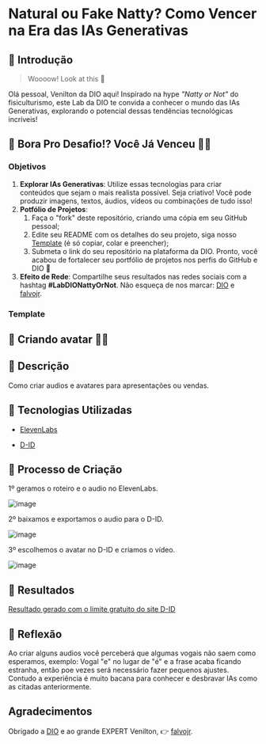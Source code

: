 # Natural ou Fake Natty? Como Vencer na Era das IAs Generativas

## 🚀 Introdução

> Woooow! Look at this 👀

Olá pessoal, Venilton da DIO aqui! Inspirado na hype _"Natty or Not"_ do fisiculturismo, este Lab da DIO te convida a conhecer o mundo das IAs Generativas, explorando o potencial dessas tendências tecnológicas incríveis!

## 🎯 Bora Pro Desafio!? Você Já Venceu 💪🤓

### Objetivos

1. **Explorar IAs Generativas**: Utilize essas tecnologias para criar conteúdos que sejam o mais realista possível. Seja criativo! Você pode produzir imagens, textos, áudios, vídeos ou combinações de tudo isso!
1. **Potfólio de Projetos**:
    1. Faça o "fork" deste repositório, criando uma cópia em seu GitHub pessoal;
    2. Edite seu README com os detalhes do seu projeto, siga nosso [Template](#template) (é só copiar, colar e preencher);
    3. Submeta o link do seu repositório na plataforma da DIO. Pronto, você acabou de fortalecer seu portfólio de projetos nos perfis do GitHub e DIO 🚀
1. **Efeito de Rede**: Compartilhe seus resultados nas redes sociais com a hashtag **#LabDIONattyOrNot**. Não esqueça de nos marcar: [DIO](https://www.linkedin.com/school/dio-makethechange) e [falvojr](https://www.linkedin.com/in/falvojr).

### Template

## 🎯 Criando avatar  💪🤓

## 📒 Descrição
Como criar audios e avatares para apresentações ou vendas.

## 🤖 Tecnologias Utilizadas

* [ElevenLabs](https://elevenlabs.io/)

* [D-ID](https://studio.d-id.com/)


## 🧐 Processo de Criação
1º geramos o roteiro e o audio no ElevenLabs.

 ![image](https://github.com/FabioAgroTechnology/lab-natty-or-not/assets/86381956/9fcc9dac-e884-43ad-9867-e997f6e75964)
 
2º baixamos e exportamos o audio para o D-ID.

![image](https://github.com/FabioAgroTechnology/lab-natty-or-not/assets/86381956/e2c22d82-2e67-47e1-8394-3d1a62aab5cc)


3º escolhemos o avatar no D-ID e criamos o vídeo.

![image](https://github.com/FabioAgroTechnology/lab-natty-or-not/assets/86381956/8eba2387-2baa-4be1-9278-c0b4a34adbc2)




## 🚀 Resultados
[Resultado gerado com o limite gratuito do site D-ID](https://github.com/FabioAgroTechnology/lab-natty-or-not/commit/ce922f6a93d34b9ae062b24f36656e6ab997eecc)


## 💭 Reflexão

Ao criar alguns audios você perceberá que algumas vogais não saem como esperamos, exemplo:
Vogal "e" no lugar de "é" e a frase acaba ficando estranha, então poe vezes será necessário fazer pequenos ajustes. Contudo a experiência é muito bacana para conhecer e desbravar IAs como as citadas anteriormente.

## Agradecimentos

Obrigado a [DIO](https://auth.dio.me/realms/master/protocol/openid-connect/auth?client_id=spa-core-client&redirect_uri=https%3A%2F%2Fweb.dio.me%2Ftrack%2Fsantander-2024-fundamentos-de-ia-para-devs&state=223cc18d-8db3-40bd-8c7f-61317053d13b&response_mode=fragment&response_type=code&scope=openid&nonce=06c86554-c9f6-4804-8189-7cebd2e8ab92)   e ao grande EXPERT Venilton, 👉 [falvojr](https://www.linkedin.com/in/falvojr).

